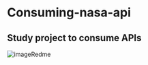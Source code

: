 # Consuming-nasa-api
## Study project to consume APIs
![imageRedme](https://user-images.githubusercontent.com/60518820/212448705-8883efc6-69d7-43d6-8366-56fa1dde512c.png)

